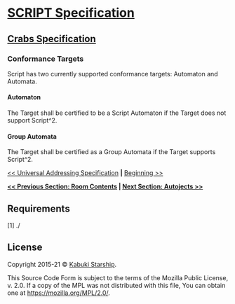 # [SCRIPT Specification](../)

## [Crabs Specification](./)

### Conformance Targets

Script has two currently supported conformance targets: Automaton and Automata.

#### Automaton

The Target shall be certified to be a Script Automaton if the Target does not support Script^2.

#### Group Automata

The Target shall be certified as a Group Automata if the Target supports Script^2.

[<< Universal Addressing Specification](universal_addressing_specification_rfc) **|** [Beginning >>]()

**[<< Previous Section: Room Contents](./room_contents) | [Next Section: Autojects >>](./autojects)**

## Requirements

[1] ./

## License

Copyright 2015-21 © [Kabuki Starship](https://kabukistarship.com).

This Source Code Form is subject to the terms of the Mozilla Public License, v. 2.0. If a copy of the MPL was not distributed with this file, You can obtain one at <https://mozilla.org/MPL/2.0/>.
